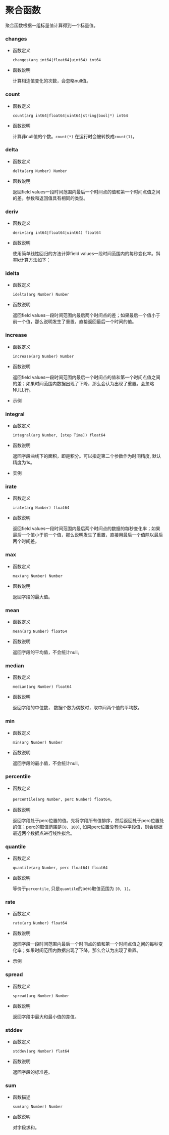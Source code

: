 # 聚合函数
聚合函数根据一组标量值计算得到一个标量值。


### **changes**

* 函数定义  

    `changes(arg int64|float64|uint64) int64`

* 函数说明  

  计算相连值变化的次数，会忽略null值。

### **count**

* 函数定义  

    `count(arg int64|float64|uint64|string|bool|*) int64`

* 函数说明  

    计算非null值的个数。`count(*)` 在运行时会被转换成`count(1)`。

### **delta**

* 函数定义  

    `delta(arg Number) Number`

* 函数说明  

    返回field values一段时间范围内最后一个时间点的值和第一个时间点值之间的差。参数和返回值具有相同的类型。

### **deriv**

* 函数定义  

    `deriv(arg int64|float64|uint64) float64`

* 函数说明  

  使用简单线性回归的方法计算field values一段时间范围内的每秒变化率。斜率**k**计算方法如下：

### **idelta**

* 函数定义  

    `idelta(arg Number) Number`

* 函数说明  

  返回field values一段时间范围内最后两个时间点的差；如果最后一个值小于前一个值，那么说明发生了重置，直接返回最后一个时间的值。

### **increase**

* 函数定义  

    `increase(arg Number) Number`    

* 函数说明  

  返回field values一段时间范围内最后一个时间点的值和第一个时间点值之间的差；如果时间范围内数据出现了下降，那么会认为出现了重置。会忽略NULL行。

* 示例



### **integral**

* 函数定义  

    `integral(arg Number, [step Time]) float64`

* 函数说明  

  返回字段曲线下的面积，即是积分。可以指定第二个参数作为时间精度, 默认精度为1s。

* 实例

### **irate**

* 函数定义  

    `irate(arg Number) float64`

* 函数说明  

  返回field values一段时间范围内最后两个时间点的数据的每秒变化率；如果最后一个值小于前一个值，那么说明发生了重置，直接用最后一个值除以最后两个时间差。

### **max**

* 函数定义  

    `max(arg Number) Number`

* 函数说明  

  返回字段的最大值。

### **mean**

* 函数定义  

    `mean(arg Number) float64`

* 函数说明  

  返回字段的平均值，不会统计null。

### **median**

* 函数定义  

    `median(arg Number) float64`

* 函数说明  

  返回字段的中位数， 数据个数为偶数时，取中间两个值的平均数。

### **min**

* 函数定义  

    `min(arg Number) Number`

* 函数说明  

  返回字段的最小值，不会统计null。

### **percentile**

* 函数定义  

    `percentile(arg Number, perc Number) float64`。

* 函数说明  

  返回字段处于perc位置的值。先将字段所有值排序，然后返回处于perc位置处的值；perc的取值范围是`[0, 100]`, 如果perc位置没有命中字段值，则会根据最近两个数据点进行线性拟合。

### **quantile**

* 函数定义  

    `quantile(arg Number, perc float64) float64`

* 函数说明  

  等价于`percentile`, 只是`quantile`的perc取值范围为 `[0, 1]`。

### **rate**

* 函数定义  

    `rate(arg Number) float64`

* 函数说明  

  返回字段一段时间范围内最后一个时间点的值和第一个时间点值之间的每秒变化率；如果时间范围内数据出现了下降，那么会认为出现了重置。

* 示例

### **spread**

* 函数定义  

    `spread(arg Number) Number`

* 函数说明  

  返回字段中最大和最小值的差值。

### **stddev**

* 函数定义  

    `stddev(arg Number) flat64`

* 函数说明  

  返回字段的标准差。

### **sum**

* 函数描述  

   `sum(arg Number) Number `

* 函数说明

  对字段求和。

